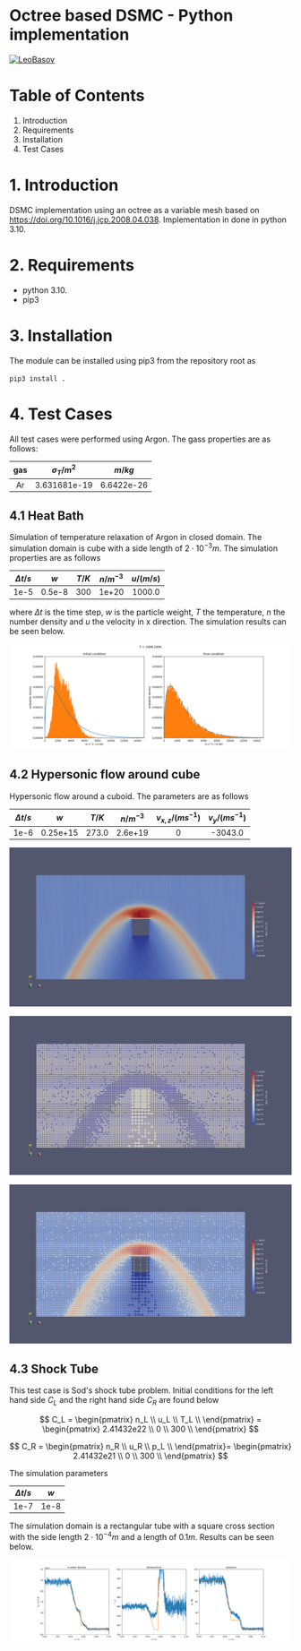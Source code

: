# Octree based DSMC - Python implementation
[![LeoBasov](https://circleci.com/gh/LeoBasov/dsmc-python/tree/clean_up.svg?style=svg)](https://app.circleci.com/pipelines/github/LeoBasov/dsmc-python/tree/clean_up/)

# Table of Contents
1. Introduction
2. Requirements
3. Installation
4. Test Cases

# 1. Introduction
DSMC implementation using an octree as a variable mesh based on https://doi.org/10.1016/j.jcp.2008.04.038.
Implementation in done in python 3.10.

# 2. Requirements
- python 3.10.
- pip3

# 3. Installation
The module can be installed using pip3 from the repository root as

``
pip3 install .
``

# 4. Test Cases
All test cases were performed using Argon.
The gass properties are as follows:

| gas | $\sigma_T / m^2$ | $m / kg$   | 
|:---:|:----------------:|:----------:|
| Ar  | 3.631681e-19     | 6.6422e-26 |

## 4.1 Heat Bath
Simulation of temperature relaxation of Argon in closed domain.
The simulation domain is cube with a side length of $2 \cdot 10^{-3} m$.
The simulation properties are as follows


| $\Delta t / s$ | $w$    | $T / K$ | $n / m^{-3}$ | $u / (m/s)$ |
|:--------------:|:------:|:-------:|:------------:|:-----------:|
| 1e-5           | 0.5e-8 | 300     | 1e+20        | 1000.0      |

where $\Delta t$ is the time step, $w$ is the particle weight, $T$  the temperature, $n$ the number density and $u$ the velocity in x direction.
The simulation results can be seen below.

![Heat Bath](./examples/heat_bath/heat_bath.png)

## 4.2 Hypersonic flow around cube
Hypersonic flow around a cuboid.
The parameters are as follows

| $\Delta t / s$ | $w$      | $T / K$ | $n / m^{-3}$ | $v_{x, z} / (m s^{-1})$ | $v_y / (m s^{-1})$ |
|:--------------:|:--------:|:-------:|:------------:|:-----------------------:|:------------------:|
| 1e-6           | 0.25e+15 | 273.0   | 2.6e+19      | 0                       | -3043.0            |

![hypersonic_flow](./examples/hypersonic_flow/hypersonic_flow.png)

![hypersonic_flow_grid](./examples/hypersonic_flow/hypersonic_flow_grid.png)

![hypersonic_flow_grid_nrho](./examples/hypersonic_flow/hypersonic_flow_grid_nrho.png)

## 4.3 Shock Tube

This test case is Sod's shock tube problem.
Initial conditions for the left hand side $C_L$ and the right hand side $C_R$ are found below

$$
C_L = 
\begin{pmatrix}
n_L \\
u_L \\
T_L \\
\end{pmatrix} =
\begin{pmatrix}
2.41432e22 \\
0 \\
300 \\
\end{pmatrix}
$$

$$
C_R = 
\begin{pmatrix}
n_R \\
u_R \\
p_L \\
\end{pmatrix}=
\begin{pmatrix}
2.41432e21 \\
0 \\
300 \\
\end{pmatrix}
$$

The simulation parameters

| $\Delta t / s$ | $w$  |
|:--------------:|:----:|
| 1e-7           | 1e-8 |

The simulation domain is a rectangular tube with a square cross section with the side length $2 \cdot 10^{-4} m$ and a length of $0.1 m$.
Results can be seen below.

![shock Tube](./examples/shock_tube/shock_tube.png)
